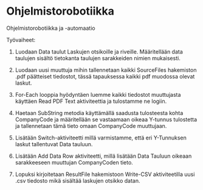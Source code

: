 # Ohjelmistorobotiikka
Ohjelmistorobotiikka ja -automaatio

Työvaiheet: 

1. Luodaan Data taulut Laskujen otsikoille ja riveille. Määritellään data taulujen sisältö tietokanta taulujen sarakkeiden nimien mukaisesti.

2. Luodaan uusi muuttuja mihin tallennetaan kaikki SourceFiles hakemiston .pdf päätteiset tiedostot, tässä tapauksessa kaikki pdf muodossa olevat laskut.

3. For-Each looppia hyödyntäen luemme kaikki tiedostot muuttujasta käyttäen Read PDF Text aktiviteettia ja tulostamme ne logiin.

4. Haetaan SubString metodia käyttämällä saadusta tulosteesta kohta CompanyCode ja määritellään se vastaamaan oikeaa Y-tunnus tulostetta ja tallennetaan tämä tieto omaan CompanyCode muuttujaan.

5. Lisätään Switch-aktiviteetti millä varmistamme, että eri Y-Tunnuksen laskut tallentuvat Data tauluun.

6. Lisätään Add Data Row aktiviteetti, millä lisätään Data Tauluun oikeaan sarakkeeseen muuttujan CompanyCoden tieto.

7. Lopuksi kirjoitetaan ResultFile hakemistoon Write-CSV aktiviteetilla uusi .csv tiedosto mikä sisältää laskujen otsikko datan.